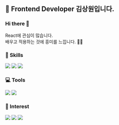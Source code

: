 ## 🙆 Frontend Developer 김상원입니다.

### Hi there 👋

React에 관심이 많습니다.  
배우고 적용하는 것에 흥미를 느낍니다. 🧑‍💻

### 💪 Skills

<img src="https://img.shields.io/badge/React-61DAFB?style=flat-square&logo=React&logoColor=black"/>
<img src="https://img.shields.io/badge/PHP-0065D3?style=flat-square&logo=PHP&logoColor=white"/>
<img src="https://img.shields.io/badge/Mysql-3D6083?style=flat-square&logo=Mysql&logoColor=white"/>

### 💻 Tools

<img src="https://img.shields.io/badge/Git-F05032?style=flat-square&logo=Git&logoColor=white"/>
<img src="https://img.shields.io/badge/Slack-301533?style=flat-square&logo=Slack&logoColor=white"/>

### 🌈 Interest

<img src="https://img.shields.io/badge/ReactNative-61DAFB?style=flat-square&logo=React&logoColor=black"/>
<img src="https://img.shields.io/badge/NestJs-BA3241?style=flat-square&logo=Nestjs&logoColor=white"/>
<img src="https://img.shields.io/badge/TypeScript-3178C6?style=flat-square&logo=TypeScript&logoColor=white"/>

<!-- ### 👇 Contact me -->
